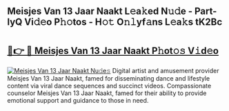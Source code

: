 ## Meisjes Van 13 Jaar Naakt L𝚎a𝚔ed N𝚞𝚍e - Part-lyQ Vi𝚍𝚎o P𝚑𝚘tos - H𝚘𝚝 O𝚗𝚕yf𝚊ns L𝚎a𝚔s tK2Bc

# <h2><a href="http://kfczaa.oniu.top/?m=Meisjes+Van+13+Jaar+Naakt">🔗👉 🔴 Meisjes Van 13 Jaar Naakt P𝚑ot𝚘𝚜 V𝚒d𝚎o</a></h2>

[![Meisjes Van 13 Jaar Naakt Nu𝚍e𝚜](https://i.imgur.com/0qMVB7G.gif)](http://kfczaa.oniu.top/?m=Meisjes+Van+13+Jaar+Naakt)
Digital artist and amusement provider Meisjes Van 13 Jaar Naakt, famed for disseminating dance and lifestyle content via viral dance sequences and succinct videos. Compassionate counselor Meisjes Van 13 Jaar Naakt, famed for their ability to provide emotional support and guidance to those in need.  
